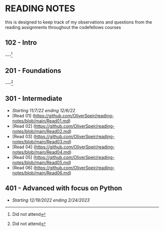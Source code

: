# READING NOTES
this is designed to keep track of my observations and questions from the reading assignments throughout the codefellows courses
## 102 - Intro
---[^1]
[^1]: Did not attend
## 201 - Foundations
---[^1]
[^1]: Did not attend
## 301 - Intermediate 
- *Starting 11/7/22 ending 12/6/22*
- [Read 01] (https://github.com/OliverSpeir/reading-notes/blob/main/Read01.md)
- [Read 02] (https://github.com/OliverSpeir/reading-notes/blob/main/Read02.md)
- [Read 03] (https://github.com/OliverSpeir/reading-notes/blob/main/Read03.md)
- [Read 04] (https://github.com/OliverSpeir/reading-notes/blob/main/Read04.md)
- [Read 05] (https://github.com/OliverSpeir/reading-notes/blob/main/Read05.md)
- [Read 06] (https://github.com/OliverSpeir/reading-notes/blob/main/Read06.md)
## 401 - Advanced with focus on Python 
 - *Starting 12/19/2022 ending 2/24/2023*
